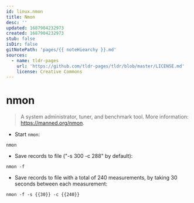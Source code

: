 ```yaml
---
id: linux.nmon
title: Nmon
desc: ''
updated: 1687904232973
created: 1687904232973
stub: false
isDir: false
gitNotePath: 'pages/{{ noteHiearchy }}.md'
sources:
  - name: tldr-pages
    url: 'https://github.com/tldr-pages/tldr/blob/master/LICENSE.md'
    license: Creative Commons
---
```

# nmon

> A system administrator, tuner, and benchmark tool.
> More information: <https://manned.org/nmon>.

- Start `nmon`:

`nmon`

- Save records to file ("-s 300 -c 288" by default):

`nmon -f`

- Save records to file with a total of 240 measurements, by taking 30 seconds between each measurement:

`nmon -f -s {{30}} -c {{240}}`

